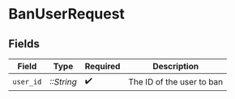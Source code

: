 # BanUserRequest


## Fields

| Field                     | Type                      | Required                  | Description               |
| ------------------------- | ------------------------- | ------------------------- | ------------------------- |
| `user_id`                 | *::String*                | :heavy_check_mark:        | The ID of the user to ban |